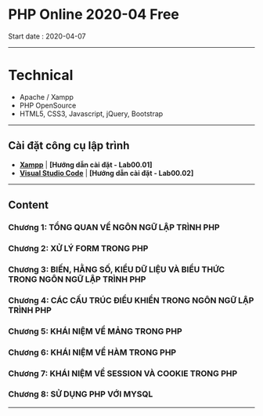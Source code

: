 # PHP Online 2020-04 Free
Start date 	: 2020-04-07
___

# Technical
- Apache / Xampp
- PHP OpenSource 
- HTML5, CSS3, Javascript, jQuery, Bootstrap
___
## Cài đặt công cụ lập trình
- **[Xampp](https://www.apachefriends.org/download.html)** | **[Hướng dẫn cài đặt - Lab00.01]**
- **[Visual Studio Code](https://code.visualstudio.com/Download)** | **[Hướng dẫn cài đặt - Lab00.02]**
<!-- Horizontal Rule -->
___

## Content
### Chương 1: TỔNG QUAN VỀ NGÔN NGỮ LẬP TRÌNH PHP
### Chương 2: XỬ LÝ FORM TRONG PHP
### Chương 3: BIẾN, HẰNG SỐ, KIỂU DỮ LIỆU VÀ BIỂU THỨC TRONG NGÔN NGỮ LẬP TRÌNH PHP
### Chương 4: CÁC CẤU TRÚC ĐIỀU  KHIỂN  TRONG NGÔN NGỮ LẬP TRÌNH PHP
### Chương 5: KHÁI NIỆM VỀ MẢNG TRONG PHP
### Chương 6: KHÁI NIỆM VỀ HÀM TRONG PHP
### Chương 7: KHÁI NIỆM VỀ SESSION VÀ COOKIE TRONG PHP
### Chương 8: SỬ DỤNG PHP VỚI MYSQL
___

